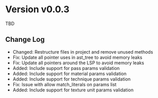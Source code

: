 # Version v0.0.3

TBD

## Change Log

- Changed: Restructure files in project and remove unused methods
- Fix: Update all pointer uses in ast_tree to avoid memory leaks
- Fix: Update all pointers around the LSP to avoid memory leaks
- Added: Include support for pass params validation
- Added: Include support for material params validation
- Added: Include support for technique params validation
- Fix: Issue with allow match_literals on params list
- Added: Include support for texture unit params validation
